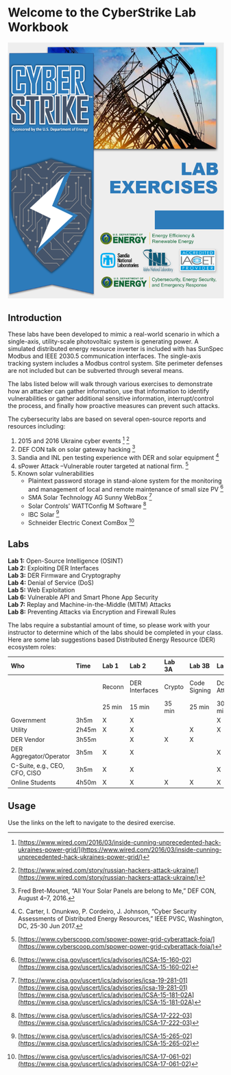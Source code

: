 # Welcome to the CyberStrike Lab Workbook

![Title Page](img/title.png)

## Introduction

These labs have been developed to mimic a real-world scenario in which a single-axis, 
utility-scale photovoltaic system is generating power. A simulated distributed energy 
resource inverter is included with has SunSpec Modbus and IEEE 2030.5 communication 
interfaces. The single-axis tracking system includes a Modbus control system. Site 
perimeter defenses are not included but can be subverted through several means.

The labs listed below will walk through various exercises to demonstrate how an attacker 
can gather information, use that information to identify vulnerabilities or gather 
additional sensitive information, interrupt/control the process, and finally how proactive 
measures can prevent such attacks.

The cybersecurity labs are based on several open-source reports and resources including:

1. 2015 and 2016 Ukraine cyber events [^1] [^2]
2. DEF CON talk on solar gateway hacking [^3]
3. Sandia and INL pen testing experience with DER and solar equipment [^4]
4. sPower Attack –Vulnerable router targeted at national firm. [^5]
5. Known solar vulnerabilities
	* Plaintext password storage in stand-alone system for the monitoring 
	   and management of local and remote maintenance of small size PV [^6]
	* SMA Solar Technology AG Sunny WebBox [^7]
	* Solar Controls’ WATTConfig M Software [^8]
	* IBC Solar [^9]
	* Schneider Electric Conext ComBox [^10]


[^1]: [https://www.wired.com/2016/03/inside-cunning-unprecedented-hack-ukraines-power-grid/](https://www.wired.com/2016/03/inside-cunning-unprecedented-hack-ukraines-power-grid/)
[^2]: [https://www.wired.com/story/russian-hackers-attack-ukraine/](https://www.wired.com/story/russian-hackers-attack-ukraine/)
[^3]: Fred Bret-Mounet, “All Your Solar Panels are belong to Me,” DEF CON, August 4–7, 2016.
[^4]: C. Carter, I. Onunkwo, P. Cordeiro, J. Johnson, “Cyber Security Assessments of Distributed Energy Resources,” IEEE PVSC, Washington, DC, 25-30 Jun 2017.
[^5]: [https://www.cyberscoop.com/spower-power-grid-cyberattack-foia/](https://www.cyberscoop.com/spower-power-grid-cyberattack-foia/)
[^6]: [https://www.cisa.gov/uscert/ics/advisories/ICSA-15-160-02](https://www.cisa.gov/uscert/ics/advisories/ICSA-15-160-02)
[^7]: [https://www.cisa.gov/uscert/ics/advisories/icsa-19-281-01](https://www.cisa.gov/uscert/ics/advisories/icsa-19-281-01)
[https://www.cisa.gov/uscert/ics/advisories/ICSA-15-181-02A](https://www.cisa.gov/uscert/ics/advisories/ICSA-15-181-02A)
[^8]: [https://www.cisa.gov/uscert/ics/advisories/ICSA-17-222-03](https://www.cisa.gov/uscert/ics/advisories/ICSA-17-222-03)
[^9]: [https://www.cisa.gov/uscert/ics/advisories/ICSA-15-265-02](https://www.cisa.gov/uscert/ics/advisories/ICSA-15-265-02)
[^10]: [https://www.cisa.gov/uscert/ics/advisories/ICSA-17-061-02](https://www.cisa.gov/uscert/ics/advisories/ICSA-17-061-02)

## Labs

**Lab 1:** Open-Source Intelligence (OSINT)    
**Lab 2:** Exploiting DER Interfaces    
**Lab 3:** DER Firmware and Cryptography    
**Lab 4:** Denial of Service (DoS)   
**Lab 5:** Web Exploitation  
**Lab 6:** Vulnerable API and Smart Phone App Security    
**Lab 7:** Replay and Machine-in-the-Middle (MITM) Attacks   
**Lab 8:** Preventing Attacks via Encryption and Firewall Rules   

The labs require a substantial amount of time, so please work with your instructor to determine which of the labs should be completed in your class. Here are some lab suggestions based Distributed Energy Resource (DER) ecosystem roles:  

| Who | Time | Lab 1 | Lab 2 | Lab 3A | Lab 3B | Lab 4 | Lab 5 | Lab 6 | Lab 7 | Lab 8 | 
|:---|:---|:---|:---|:---|:---|:---|:---|:---|:---|:---|
|||Reconn|DER Interfaces|Crypto|Code Signing|DoS Attack|Web Exploits|APIs + Apps|Reply/MitM|Security Improvements|
|||25 min|15 min|35 min|25 min|30 min|30 min|60 min|45 min|40 min|
|Government |3h5m|X|X|||X|X||X|X||
|Utility |2h45m|X|X||X|X|X||X||
|DER Vendor |3h55m||X|X|X||X|X|X|X|
|DER Aggregator/Operator |3h5m|X|X|||X|X||X|X|
|C-Suite, e.g., CEO, CFO, CISO |3h5m|X|X|||X|X||X|X|
|Online Students |4h50m|X|X|X|X|X|X|X|X|X|

## Usage
Use the links on the left to navigate to the desired exercise.
